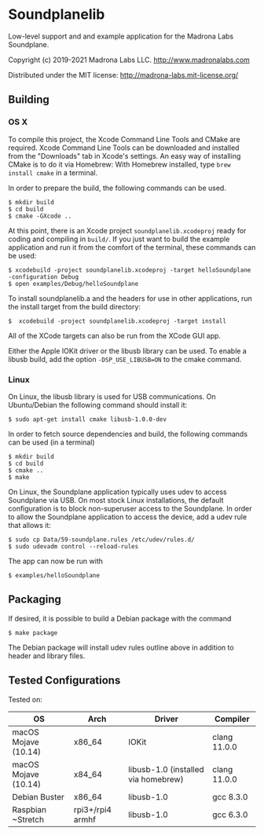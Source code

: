 # Soundplanelib

Low-level support and and example application for the Madrona Labs Soundplane.

Copyright (c) 2019-2021 Madrona Labs LLC. http://www.madronalabs.com

Distributed under the MIT license: http://madrona-labs.mit-license.org/

## Building

### OS X

To compile this project, the Xcode Command Line Tools and CMake are required.
Xcode Command Line Tools can be downloaded and installed from the "Downloads"
tab in Xcode's settings. An easy way of installing CMake is to do it via
Homebrew: With Homebrew installed, type `brew install cmake` in a terminal.

In order to prepare the build, the following commands can be used.

    $ mkdir build
    $ cd build
    $ cmake -GXcode ..


At this point, there is an Xcode project `soundplanelib.xcodeproj` ready for coding
and compiling in `build/`. If you just want to build the example application and run it
from the comfort of the terminal, these commands can be used:

    $ xcodebuild -project soundplanelib.xcodeproj -target helloSoundplane -configuration Debug
    $ open examples/Debug/helloSoundplane

To install soundplanelib.a and the headers for use in other applications, run the
install target from the build directory:

    $  xcodebuild -project soundplanelib.xcodeproj -target install

All of the XCode targets can also be run from the XCode GUI app.

Either the Apple IOKit driver or the libusb library can be used. To enable a libusb build, 
add the option `-DSP_USE_LIBUSB=ON` to the cmake command.

### Linux

On Linux, the libusb library is used for USB communications. On Ubuntu/Debian
the following command should install it:

    $ sudo apt-get install cmake libusb-1.0.0-dev

In order to fetch source dependencies and build, the following commands can be
used (in a terminal)

    $ mkdir build
    $ cd build
    $ cmake ..
    $ make

On Linux, the Soundplane application typically uses udev to access Soundplane
via USB. On most stock Linux installations, the default configuration is to block
non-superuser access to the Soundplane. In order to allow the Soundplane
application to access the device, add a udev rule that allows it:

    $ sudo cp Data/59-soundplane.rules /etc/udev/rules.d/
    $ sudo udevadm control --reload-rules

The app can now be run with

    $ examples/helloSoundplane


## Packaging

If desired, it is possible to build a Debian package with the command

    $ make package

The Debian package will install udev rules outline above in addition to header
and library files.

## Tested Configurations

Tested on:

| OS | Arch | Driver | Compiler |
| --- | ----- | ----- | ----------|
| macOS Mojave (10.14) | x86_64 | IOKit | clang 11.0.0 |
| macOS Mojave (10.14) | x84_64 | libusb-1.0 (installed via homebrew) | clang 11.0.0 |
| Debian Buster | x86_64 | libusb-1.0 | gcc 8.3.0 |
| Raspbian ~Stretch | rpi3+/rpi4 armhf | libusb-1.0 | gcc 6.3.0 | 